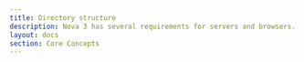 ```yaml
---
title: Directory structure
description: Nova 3 has several requirements for servers and browsers.
layout: docs
section: Core Concepts
---
```

